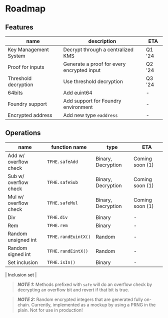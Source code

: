 # Roadmap

## Features

| name                  | description                                | ETA    |
| --------------------- | ------------------------------------------ | ------ |
| Key Management System | Decrypt through a centralized KMS          | Q1 '24 |
| Proof for inputs      | Generate a proof for every encrypted input | Q2 '24 |
| Threshold decryption  | Use threshold decryption                   | Q3 '24 |
| 64bits                | Add euint64                                | -      |
| Foundry support       | Add support for Foundry environment        | -      |
| Encrypted address     | Add new type `eaddress`                    | -      |

## Operations

| name                  | function name       | type               | ETA             |
| --------------------- | ------------------- | ------------------ | --------------- |
| Add w/ overflow check | `TFHE.safeAdd`      | Binary, Decryption | Coming soon (1) |
| Sub w/ overflow check | `TFHE.safeSub`      | Binary, Decryption | Coming soon (1) |
| Mul w/ overflow check | `TFHE.safeMul`      | Binary, Decryption | Coming soon (1) |
| Div                   | `TFHE.div`          | Binary             | -               |
| Rem                   | `TFHE.rem`          | Binary             | -               |
| Random unsigned int   | `TFHE.randEuintX()` | Random             | -               |
| Random signed int     | `TFHE.randEintX()`  | Random             | -               |
| Set inclusion         | `TFHE.isIn()`       | Binary             | -               |

| Inclusion set |

> **_NOTE 1:_** Methods prefixed with `safe` will do an overflow check by decrypting an overflow bit and revert if that bit is true.

> **_NOTE 2:_** Random encrypted integers that are generated fully on-chain. Currently, implemented as a mockup by using a PRNG in the plain.
> Not for use in production!
